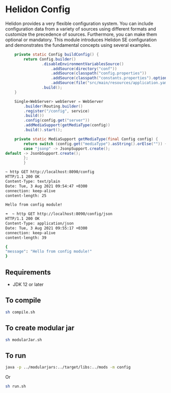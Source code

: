 # Helidon Config

Helidon provides a very flexible configuration system. You can include configuration data from a variety of sources using different formats and customize the precedence of sources. Furthermore, you can make them optional or mandatory. This module introduces Helidon SE configuration and demonstrates the fundamental concepts using several examples.

```java
    private static Config buildConfig() {
        return Config.builder()
                .disableEnvironmentVariablesSource()
                    .addSource(directory("conf"))
                    .addSource(classpath("config.properties"))
                    .addSource(classpath("constants.properties").optional())
                    .addSource(file("src/main/resources/application.yaml"))
                .build();
    }
```

```java
    Single<WebServer> webServer = WebServer
        .builder(Routing.builder()
        .register("/config", service)
        .build())
        .config(config.get("server"))
        .addMediaSupport(getMediaType(config))
        .build().start();
```

```java
    private static MediaSupport getMediaType(final Config config) {
        return switch (config.get("mediaType").asString().orElse("")) {
        case "jsonp" -> JsonpSupport.create();
default -> JsonbSupport.create();
        };
        }
```

```bash
~ http GET http://localhost:8090/config
HTTP/1.1 200 OK
Content-Type: text/plain
Date: Tue, 3 Aug 2021 09:54:47 +0300
connection: keep-alive
content-length: 25

Hello from config module!

➜  ~ http GET http://localhost:8090/config/json
HTTP/1.1 200 OK
Content-Type: application/json
Date: Tue, 3 Aug 2021 09:55:17 +0300
connection: keep-alive
content-length: 39

{
"message": "Hello from config module!"
}
```

## Requirements
* JDK 12 or later

## To compile
```bash
sh compile.sh
```

## To create modular jar
```bash
sh modularJar.sh
```

## To run
```bash
java -p ../modularjars:../target/libs:../mods -m config
```
Or

```bash
sh run.sh
```